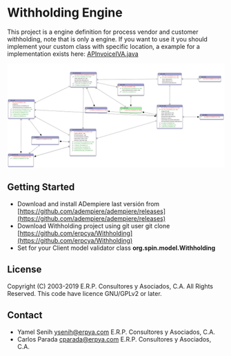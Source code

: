 # Withholding Engine

This project is a engine definition for process vendor and customer withholding, note that is only a engine. 
If you want to use it you should implement your custom class with specific location, a example for a implementation exists here: [APInvoiceIVA.java](https://github.com/adempiere/LVE/blob/master/withholding/src/main/java/org/erpya/lve/util/APInvoiceIVA.java)

![Withholding E-R Diagram](docs/Withholding.png)

## Getting Started

- Download and install ADempiere last versión from [https://github.com/adempiere/adempiere/releases](https://github.com/adempiere/adempiere/releases)
- Download Withholding project using git user git clone [https://github.com/erpcya/Withholding](https://github.com/erpcya/Withholding)
- Set for your Client model validator class **org.spin.model.Withholding**

## License
Copyright (C) 2003-2019 E.R.P. Consultores y Asociados, C.A. All Rights Reserved.
This code have licence GNU/GPLv2 or later.

## Contact
 - Yamel Senih ysenih@erpya.com E.R.P. Consultores y Asociados, C.A.
 - Carlos Parada cparada@erpya.com E.R.P. Consultores y Asociados, C.A.
